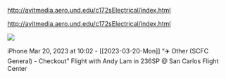 http://avitmedia.aero.und.edu/c172sElectrical/index.html

http://avitmedia.aero.und.edu/c172sElectrical/index.html

![](<file:///Users/johnoleary/Library/Mobile Documents/iCloud~is~workflow~my~workflows/Documents/Screenshots/2023-03-20 100253.png>)

iPhone
Mar 20, 2023 at 10:02 - [[2023-03-20-Mon]]
“✈️ Other (SCFC General) - Checkout”
Flight with Andy  Lam in 236SP @ San Carlos Flight Center